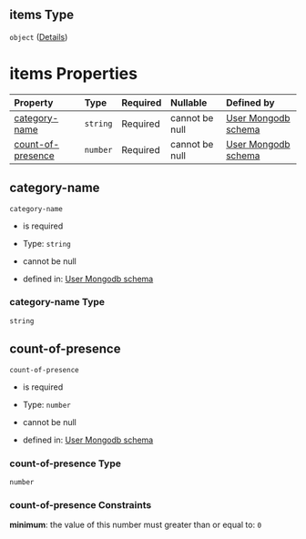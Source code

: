 ## items Type

`object` ([Details](user-properties-social-profile-properties-liked-places-categories-items.md))

# items Properties

| Property                                | Type     | Required | Nullable       | Defined by                                                                                                                                                                                                                                  |
| :-------------------------------------- | :------- | :------- | :------------- | :------------------------------------------------------------------------------------------------------------------------------------------------------------------------------------------------------------------------------------------ |
| [category-name](#category-name)         | `string` | Required | cannot be null | [User Mongodb schema](user-properties-social-profile-properties-liked-places-categories-items-properties-category-name.md "undefined#/properties/social-profile/properties/liked-places-categories/items/properties/category-name")         |
| [count-of-presence](#count-of-presence) | `number` | Required | cannot be null | [User Mongodb schema](user-properties-social-profile-properties-liked-places-categories-items-properties-count-of-presence.md "undefined#/properties/social-profile/properties/liked-places-categories/items/properties/count-of-presence") |

## category-name



`category-name`

* is required

* Type: `string`

* cannot be null

* defined in: [User Mongodb schema](user-properties-social-profile-properties-liked-places-categories-items-properties-category-name.md "undefined#/properties/social-profile/properties/liked-places-categories/items/properties/category-name")

### category-name Type

`string`

## count-of-presence



`count-of-presence`

* is required

* Type: `number`

* cannot be null

* defined in: [User Mongodb schema](user-properties-social-profile-properties-liked-places-categories-items-properties-count-of-presence.md "undefined#/properties/social-profile/properties/liked-places-categories/items/properties/count-of-presence")

### count-of-presence Type

`number`

### count-of-presence Constraints

**minimum**: the value of this number must greater than or equal to: `0`
